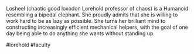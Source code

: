 Losheel (chaotic good loxodon Lorehold professor of chaos) is a Humanoid resembling a bipedal elephant. She proudly admits that she is willing to work hard to be as lazy as possible. She turns her brilliant mind to constructing increasingly efficient mechanical helpers, with the goal of one day being able to do anything she wants without standing up.

#lorehold
#faculty